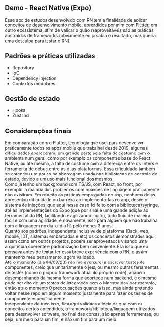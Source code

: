 ## Demo - React Native (Expo)

Esse app de estudos desenvolvido com RN tem a finalidade de aplicar conceitos de desenvolvimento mobile, aprendidos por mim com Flutter, em outro ecossistema, afim de validar o quão reaproveitáveis são as práticas abstraídas de frameworks (óbviamente eu já sabia o resultado, mas queria uma desculpa para testar o RN).

## Padrões e práticas utilizadas
- Repository
- IoC
- Dependency Injection
- Contextos modulares


## Gestão de estado
- Hooks
- Zustand


## Considerações finais
Em comparação com o Flutter, tecnologia que usei para desenvolver praticamente todos os apps mobile que trabalhei desde 2019, algumas dificuldades apareceram, em grande parte pela falta de costume com o ambiente num geral, como por exemplo os componentes base do React Native, ou até mesmo, a falta de costume com a diferença entre os linters e ferramenta de debug entre as duas plataformas. Essa dificuldade também se estendeu um pouco na abordagem usada nas bibliotecas de controle de estado, devido a um uso mais funcional dos mesmos. <br/>
Como já tenho um background com TS/JS, com React, no front, por exemplo, a maioria dos problemas com nuances de linguagem praticamente não existiram. Em relação as práticas empregadas no app, nenhuma delas apresentou dificuldade ou barreira ao implementa-las no app, desde o sistema de injeções, que aqui nesse caso foi feito com a biblioteca tsyringe, até as implementações do Expo (que por sinal é uma grande adição ao ferramental do RN, facilitando e agilizando muito), tudo fluiu de maneira fácil e com uma agilidade, e novamente, isso para alguém que não trabalha com a linguagem no dia-a-dia há pelo menos 3 anos.<br/>
Quanto aos padrões, independente inclusive de plataforma (Back, web, mobile, IOT, sistemas embarcados e etc) os conceitos demonstrados aqui, assim como em outros projetos, podem ser aproveitados visando uma arquitetura coerente e padronização bem conveniente. Era isso que eu pensava antes de tentar ter essa breve experiência com o RN, e assim mantenho meu pensamento, agora validado.<br/>
Até o momento (dia 04/09/23) não me aventurei a escrever testes de componentes, creio que unitariamente o jest, ou mesmo outras ferramentas de testes (como o próprio framework atual do próprio node), acabem desempenhando da mesma forma que acontece num backend, e o mesmo pode ser dito de um testes de integração com o Maestro.dev por exemplo, então até o momento 0 preocupações quanto a isso, mas ainda pretendo voltar nesse repo em algum momento justamente para fazer os testes de componente especificamente.<br/>
Independente de tudo isso, fica aqui validada a ideia de que com os conceitos certos aprendidos, o framework/biblioteca/linguagem utilizados para desenvolver software, no final das contas, são apenas ferramentas, ou seja, um meio para um fim, e não um fim para um meio.